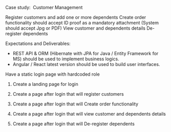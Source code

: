 Case study:  Customer Management

Register customers and add one or more dependents
Create order functionality should accept ID proof as a mandatory attachment (System should accept Jpg or PDF)
View customer and dependents details
De-register dependents

Expectations and Deliverables:
-  REST API & ORM (Hibernate with JPA for Java / Entity Framework for MS) should be used to implement business logics.
-  Angular / React latest version should be used to build user interfaces. 

Have a static login page with hardcoded role

1) Create a landing page for login

2) Create a page after login that will register customers

3) Create a page after login that will Create order functionality

4) Create a page after login that will view customer and dependents details

5) Create a page after login that will De-register dependents
